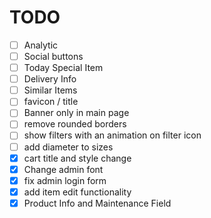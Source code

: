 # TODO
- [ ] Analytic
- [ ] Social buttons
- [ ] Today Special Item
- [ ] Delivery Info
- [ ] Similar Items
- [ ] favicon / title
- [ ] Banner only in main page
- [ ] remove rounded borders
- [ ] show filters with an animation on filter icon
- [ ] add diameter to sizes
- [x] cart title and style change
- [x] Change admin font
- [x] fix admin login form
- [x] add item edit functionality
- [x] Product Info and Maintenance Field
